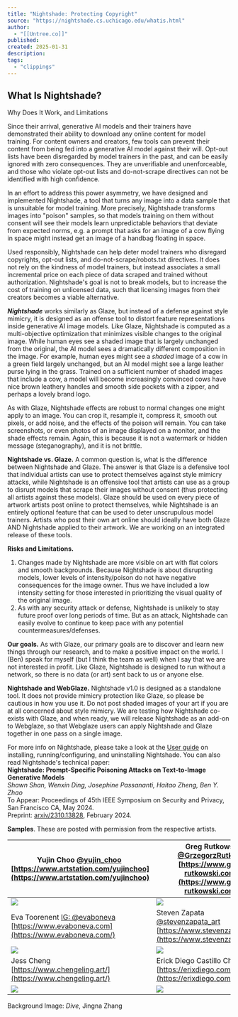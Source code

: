 ```yaml
---
title: "Nightshade: Protecting Copyright"
source: "https://nightshade.cs.uchicago.edu/whatis.html"
author:
  - "[[Untree.co]]"
published:
created: 2025-01-31
description:
tags:
  - "clippings"
---
```

## What Is Nightshade?

Why Does It Work, and Limitations

Since their arrival, generative AI models and their trainers have demonstrated their ability to download any online content for model training. For content owners and creators, few tools can prevent their content from being fed into a generative AI model against their will. Opt-out lists have been disregarded by model trainers in the past, and can be easily ignored with zero consequences. They are unverifiable and unenforceable, and those who violate opt-out lists and do-not-scrape directives can not be identified with high confidence.

In an effort to address this power asymmetry, we have designed and implemented Nightshade, a tool that turns any image into a data sample that is unsuitable for model training. More precisely, Nightshade transforms images into "poison" samples, so that models training on them without consent will see their models learn unpredictable behaviors that deviate from expected norms, e.g. a prompt that asks for an image of a cow flying in space might instead get an image of a handbag floating in space.

Used responsibly, Nightshade can help deter model trainers who disregard copyrights, opt-out lists, and do-not-scrape/robots.txt directives. It does not rely on the kindness of model trainers, but instead associates a small incremental price on each piece of data scraped and trained without authorization. Nightshade's goal is not to break models, but to increase the cost of training on unlicensed data, such that licensing images from their creators becomes a viable alternative.

***Nightshade*** works similarly as Glaze, but instead of a defense against style mimicry, it is designed as an offense tool to distort feature representations inside generative AI image models. Like Glaze, Nightshade is computed as a multi-objective optimization that minimizes visible changes to the original image. While human eyes see a shaded image that is largely unchanged from the original, the AI model sees a dramatically different composition in the image. For example, human eyes might see a *shaded* image of a cow in a green field largely unchanged, but an AI model might see a large leather purse lying in the grass. Trained on a sufficient number of shaded images that include a cow, a model will become increasingly convinced cows have nice brown leathery handles and smooth side pockets with a zipper, and perhaps a lovely brand logo.

As with Glaze, Nightshade effects are robust to normal changes one might apply to an image. You can crop it, resample it, compress it, smooth out pixels, or add noise, and the effects of the poison will remain. You can take screenshots, or even photos of an image displayed on a monitor, and the shade effects remain. Again, this is because it is not a watermark or hidden message (steganography), and it is not brittle.

**Nightshade vs. Glaze.** A common question is, what is the difference between Nightshade and Glaze. The answer is that Glaze is a defensive tool that individual artists can use to protect themselves against style mimicry attacks, while Nightshade is an offensive tool that artists can use as a group to disrupt models that scrape their images without consent (thus protecting all artists against these models). Glaze should be used on every piece of artwork artists post online to protect themselves, while Nightshade is an entirely optional feature that can be used to deter unscrupulous model trainers. Artists who post their own art online should ideally have both Glaze AND Nightshade applied to their artwork. We are working on an integrated release of these tools.

**Risks and Limitations.**

1. Changes made by Nightshade are more visible on art with flat colors and smooth backgrounds. Because Nightshade is about disrupting models, lower levels of intensity/poison do not have negative consequences for the image owner. Thus we have included a low intensity setting for those interested in prioritizing the visual quality of the original image.
2. As with any security attack or defense, Nightshade is unlikely to stay future proof over long periods of time. But as an attack, Nightshade can easily evolve to continue to keep pace with any potential countermeasures/defenses.

**Our goals.** As with Glaze, our primary goals are to discover and learn new things through our research, and to make a positive impact on the world. I (Ben) speak for myself (but I think the team as well) when I say that we are not interested in profit. Like Glaze, Nightshade is designed to run without a network, so there is no data (or art) sent back to us or anyone else.

**Nightshade and WebGlaze.** Nightshade v1.0 is designed as a standalone tool. It does not provide mimicry protection like Glaze, so please be cautious in how you use it. Do not post shaded images of your art if you are at all concerned about style mimicry. We are testing how Nightshade co-exists with Glaze, and when ready, we will release Nightshade as an add-on to Webglaze, so that Webglaze users can apply Nightshade and Glaze together in one pass on a single image.

For more info on Nightshade, please take a look at the [User guide](https://nightshade.cs.uchicago.edu/userguide.html) on installing, running/configuring, and uninstalling Nightshade. You can also read Nightshade's technical paper:  
**Nightshade: Prompt-Specific Poisoning Attacks on Text-to-Image Generative Models**  
*Shawn Shan, Wenxin Ding, Josephine Passananti, Haitao Zheng, Ben Y. Zhao*  
To Appear: Proceedings of 45th IEEE Symposium on Security and Privacy,  
San Francisco CA, May 2024.  
Preprint: [arxiv/2310.13828](https://arxiv.org/abs/2310.13828), February 2024.

**Samples**. These are posted with permission from the respective artists.

| Yujin Choo   [@yujin\_choo](https://twitter.com/yujin_choo)  [https://www.artstation.com/yujinchoo](https://www.artstation.com/yujinchoo) | Greg Rutkowski   [@GrzegorzRutko14](https://twitter.com/GrzegorzRutko14)  [https://www.greg-rutkowski.com/](https://www.greg-rutkowski.com/) |
| --- | --- |
| ![](https://nightshade.cs.uchicago.edu/images/yujinchoo-ns.jpg) | ![](https://nightshade.cs.uchicago.edu/images/gregrutkowski_shaded-small.jpg) |
| Eva Toorenent   [IG: @evaboneva](https://www.instagram.com/evaboneva/)   [https://www.evaboneva.com](https://www.evaboneva.com/) | Steven Zapata   [@stevenzapata\_art](https://www.instagram.com/stevenzapata_art)   [https://www.stevenzapata.com/](https://www.stevenzapata.com/) |
| ![](https://nightshade.cs.uchicago.edu/images/belladonna-shaded-small.jpg) | ![](https://nightshade.cs.uchicago.edu/images/stevenzapata-face-gns.jpeg) |
| Jess Cheng   [https://www.chengeling.art/](https://www.chengeling.art/) | Erick Diego Castillo Chavez   [https://erixdiego.com/](https://erixdiego.com/) |
| ![](https://nightshade.cs.uchicago.edu/images/jessicacheng_explore_gns_small.jpg) | ![](https://nightshade.cs.uchicago.edu/images/Erixdiego1-gns.png) |

Background Image: *Dive*, Jingna Zhang